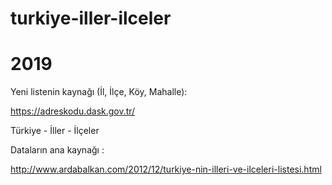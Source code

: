 turkiye-iller-ilceler
=====================

2019
=====================
Yeni listenin kaynağı (İl, İlçe, Köy, Mahalle):

https://adreskodu.dask.gov.tr/


Türkiye - İller - İlçeler

Dataların ana kaynağı : 

http://www.ardabalkan.com/2012/12/turkiye-nin-illeri-ve-ilceleri-listesi.html



